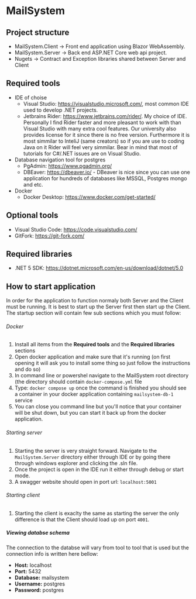 # MailSystem

## Project structure
  - MailSystem.Client -> Front end application using Blazor WebAssembly. 
  - MailSystem.Server -> Back end ASP.NET Core web api project. 
  - Nugets -> Contract and Exception libraries shared between Server and Client

## Required tools
  - IDE of choise
    - Visual Studio: https://visualstudio.microsoft.com/, most common IDE used to develop .NET projects.
    - Jetbrains Rider: https://www.jetbrains.com/rider/. My choice of IDE. Personally I find Rider faster and more pleasant to work with than Visual Studio with many extra cool features. Our university also provides license for it since there is no free version. Furthermore it is most simmilar to InteliJ (same creators) so if you are use to coding Java on it Rider will feel very simmilar. Bear in mind that most of tutorials for C#/.NET issues are on Visual Studio.
  - Database navigation tool for postgres
    -  PgAdmin: https://www.pgadmin.org/
    -  DBEaver: https://dbeaver.io/ - DBeaver is nice since you can use one application for hundreds of databases like MSSQL, Postgres mongo and etc. 
  - Docker
    -  Docker Desktop: https://www.docker.com/get-started/
## Optional tools
  - Visual Studio Code: https://code.visualstudio.com/
  - GitFork: https://git-fork.com/

## Required libraries
  - .NET 5 SDK: https://dotnet.microsoft.com/en-us/download/dotnet/5.0

## How to start application

In order for the application to function normaly both Server and the Client must be running. It is best to start up the Server first then start up the Client. 
The startup section will contain few sub sections which you must follow:

###### Docker
  1. Install all items from the **Required tools** and the **Required libraries** sections
  2. Open docker application and make sure that it's running (on first opening it will ask you to install some thing so just follow the instructions and do so)
  3. In command line or powershel navigate to the MailSystem root directory (the directory should contain `docker-compose.yml` file
  4. Type: `docker compose up` once the command is finished you should see a container in your docker application containing `mailsystem-db-1` service
  5. You can close you command line but you'll notice that your container will be shut down, but you can start it back up from the docker application.
###### Starting server
  1. Starting the server is very straight forward. Navigate to the `MailSystem.Server` directory either through IDE or by going there through windows explorer and clicking the .sln file. 
  2. Once the project is open in the IDE run it either through debug or start mode. 
  3. A swagger website should open in port url: `localhost:5001`

###### Starting client
  1. Starting the client is exaclty the same as starting the server the only difference is that the Client should load up on port `4001`.

##### Viewing databse schema
The connection to the databse will vary from tool to tool that is used but the connection info is written here bellow:
  - **Host:** localhost
  - **Port:** 5432
  - **Database:** mailsystem
  - **Username:** postgres
  - **Password:** postgres
